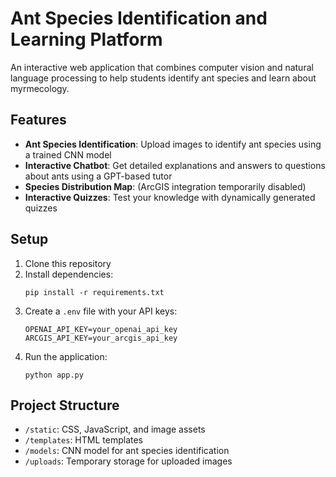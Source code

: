 # Ant Species Identification and Learning Platform

An interactive web application that combines computer vision and natural language processing to help students identify ant species and learn about myrmecology.

## Features

- **Ant Species Identification**: Upload images to identify ant species using a trained CNN model
- **Interactive Chatbot**: Get detailed explanations and answers to questions about ants using a GPT-based tutor
- **Species Distribution Map**: (ArcGIS integration temporarily disabled)
- **Interactive Quizzes**: Test your knowledge with dynamically generated quizzes

## Setup

1. Clone this repository
2. Install dependencies:
   ```
   pip install -r requirements.txt
   ```
3. Create a `.env` file with your API keys:
   ```
   OPENAI_API_KEY=your_openai_api_key
   ARCGIS_API_KEY=your_arcgis_api_key
   ```
4. Run the application:
   ```
   python app.py
   ```

## Project Structure

- `/static`: CSS, JavaScript, and image assets
- `/templates`: HTML templates
- `/models`: CNN model for ant species identification
- `/uploads`: Temporary storage for uploaded images
